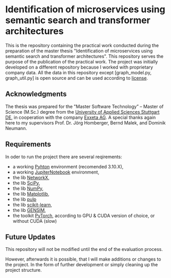 # Identification of microservices using semantic search and transformer architectures
This is the repository containing the practical work conducted during the preparation of the master thesis "Identification of microservices using semantic search and transformer architectures". This repository serves the purpose of the publication of the practical work. The project was initially developed on a different repository because I worked with proprietary company data. All the data in this repository except [graph_model.py, graph_util.py] is open source and can be used according to [license](/LICENSE).
## Acknowledgments
The thesis was prepared for the "Master Software Technology” – Master of Science (M.Sc.) degree from the [University of Applied Sciences Stuttgart DE](https://www.hft-stuttgart.de/), in cooperation with the company [Exxeta AG](https://exxeta.com/). A special thanks again here to my supervisors Prof. Dr. Jörg Homberger, Bernd Malek, and Dominik Neumann. 
## Requirements
In oder to run the project there are several reqirements:
- a working [Pyhton](https://www.python.org/downloads/) environment (recomended 3.10.X),
- a working [JupiterNotebook](https://pypi.org/project/jupyter/) environment,
- the lib [NetworkX](https://pypi.org/project/networkx/),
- the lib [SciPy](https://pypi.org/project/scipy/),
- the lib [NumPy](https://pypi.org/project/numpy/),
- the lib [Matplotlib](https://pypi.org/project/matplotlib/),
- the lib [pulp](https://pypi.org/project/PuLP/)
- the lib [scikit-learn](https://pypi.org/project/scikit-learn/),
- the lib [GENSIM](https://pypi.org/project/gensim/),
- the toolkit [PyTorch](https://pytorch.org/get-started/locally/), according to GPU & CUDA version of choice, or without CUDA (slow)
## Future Updates
This repository will not be modified until the end of the evaluation process.

However, afterwards it is possible, that I will make additions or changes to the project. In the form of further development or simply cleaning up the project structure.
